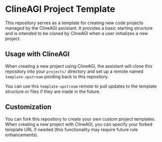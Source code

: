 # ClineAGI Project Template

This repository serves as a template for creating new code projects managed by the ClineAGI assistant. It provides a basic starting structure and is intended to be cloned by ClineAGI when a user initializes a new project.

## Usage with ClineAGI

When creating a new project using ClineAGI, the assistant will clone this repository into your `projects/` directory and set up a remote named `template-upstream` pointing back to this repository.

You can use this `template-upstream` remote to pull updates to the template structure or files if they are made in the future.

## Customization

You can fork this repository to create your own custom project templates. When creating a new project with ClineAGI, you can specify your forked template URL if needed (this functionality may require future rule enhancements).

